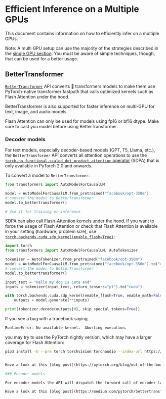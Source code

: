 <!--Copyright 2022 The HuggingFace Team. All rights reserved.

Licensed under the Apache License, Version 2.0 (the "License"); you may not use this file except in compliance with
the License. You may obtain a copy of the License at

http://www.apache.org/licenses/LICENSE-2.0

Unless required by applicable law or agreed to in writing, software distributed under the License is distributed on
an "AS IS" BASIS, WITHOUT WARRANTIES OR CONDITIONS OF ANY KIND, either express or implied. See the License for the

⚠️ Note that this file is in Markdown but contain specific syntax for our doc-builder (similar to MDX) that may not be
rendered properly in your Markdown viewer.

-->

# Efficient Inference on a Multiple GPUs

This document contains information on how to efficiently infer on a multiple GPUs. 
<Tip>

Note: A multi GPU setup can use the majority of the strategies described in the [single GPU section](./perf_infer_gpu_one). You must be aware of simple techniques, though, that can be used for a better usage.

</Tip>

## BetterTransformer

[`BetterTransformer`](https://huggingface.co/docs/optimum/bettertransformer/overview) API converts 🤗 transformers models to make them use PyTorch-native transformer fastpath that calls optimized kernels such as Flash Attention under the hood.  

BetterTransformer is also supported for faster inference on multi-GPU for text, image, and audio models.

<Tip>

Flash Attention can only be used for models using fp16 or bf16 dtype. Make sure to cast you model before using BetterTransformer.
  
</Tip>

### Decoder models

For text models, especially decoder-based models (GPT, T5, Llama, etc.), the `BetterTransformer` API converts all attention operations to use the [`torch.nn.functional.scaled_dot_product_attention` operator](https://pytorch.org/docs/master/generated/torch.nn.functional.scaled_dot_product_attention) (SDPA) that is only available in PyTorch 2.0 and onwards. 

To convert a model to `BetterTransformer`:

```python
from transformers import AutoModelForCausalLM

model = AutoModelForCausalLM.from_pretrained("facebook/opt-350m")
# convert the model to BetterTransformer
model.to_bettertransformer()

# Use it for training or inference
```

SDPA can also call [Flash-Attention](https://arxiv.org/abs/2205.14135) kernels under the hood. If you want to force the usage of Flash Attention or check that Flash Attention is available in your setting (hardware, problem size), use [`torch.backends.cuda.sdp_kernel(enable_flash=True)`](https://pytorch.org/docs/master/backends.html#torch.backends.cuda.sdp_kernel):


```python
import torch
from transformers import AutoModelForCausalLM, AutoTokenizer

tokenizer = AutoTokenizer.from_pretrained("facebook/opt-350m")
model = AutoModelForCausalLM.from_pretrained("facebook/opt-350m").to("cuda")
# convert the model to BetterTransformer
model.to_bettertransformer()

input_text = "Hello my dog is cute and"
inputs = tokenizer(input_text, return_tensors="pt").to("cuda")

with torch.backends.cuda.sdp_kernel(enable_flash=True, enable_math=False, enable_mem_efficient=False):
    outputs = model.generate(**inputs)

print(tokenizer.decode(outputs[0], skip_special_tokens=True))
```

If you see a bug with a traceback saying 

```bash
RuntimeError: No available kernel.  Aborting execution.
```

you may try to use the PyTorch nightly version, which may have a larger coverage for Flash Attention:

```bash
pip3 install -U --pre torch torchvision torchaudio --index-url https://download.pytorch.org/whl/nightly/cu118


Have a look at this [blog post](https://pytorch.org/blog/out-of-the-box-acceleration/) to learn more about what is possible to do with the `BetterTransformer` + SDPA API.

### Encoder models

For encoder models the API will dispatch the forward call of encoder layers to `torch.nn.TransformerEncoder` that will execute the fast path implementation of the encoder layers.

Have a look at this [blog post](https://medium.com/pytorch/bettertransformer-out-of-the-box-performance-for-huggingface-transformers-3fbe27d50ab2) and [this one from PyTorch](torch.nn.TransformerEncoder) to learn more about what is possible to do with `BetterTransformer` API for encoder models.
